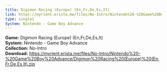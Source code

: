 ```yaml
---
title: Digimon Racing (Europe) (En,Fr,De,Es,It)
link: https://myrient.erista.me/files/No-Intro/Nintendo%20-%20Game%20Boy%20Advance/Digimon%20Racing%20(Europe)%20(En,Fr,De,Es,It).zip
type: single1
System: Nintendo - Game Boy Advance
---
```

<b>Game:</b> Digimon Racing (Europe) (En,Fr,De,Es,It)<br>
<b>System:</b> Nintendo - Game Boy Advance<br>
<b>Collection:</b> No-Intro<br>
<b>Download:</b> https://myrient.erista.me/files/No-Intro/Nintendo%20-%20Game%20Boy%20Advance/Digimon%20Racing%20(Europe)%20(En,Fr,De,Es,It).zip